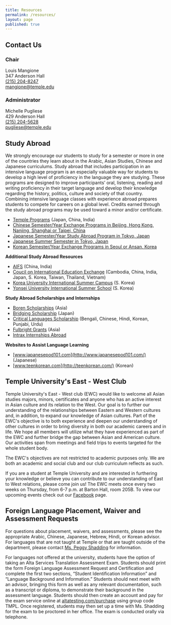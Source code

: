 ```yaml
---
title: Resources
permalink: /resources/
layout: page
published: true
---
```


## Contact Us

### Chair

Louis Mangione<br />
347 Anderson Hall<br />
[(215) 204-8247](tel:2152048247)<br />
[mangione@temple.edu](mailto:mangione@temple.edu)<br />

### Administrator

Michelle Pugliese<br />
429 Anderson Hall<br />
[(215) 204-5628](tel:2152045628)<br />
[pugliese@temple.edu](mailto:pugliese@temple.edu)<br />

## Study Abroad

We strongly encourage our students to study for a semester or more in one of the countries they learn about in the Arabic, Asian Studies, Chinese and Japanese curriculums. Study abroad that includes participation in an intensive language program is an especially valuable way for students to develop a high level of proficiency in the language they are studying. These programs are designed to improve participants’ oral, listening, reading and writing proficiency in their target language and develop their knowledge regarding the history, politics, culture and society of that country. Combining intensive language classes with experience abroad prepares students to compete for careers on a global level. Credits earned through the study abroad programs may be used toward a minor and/or certificate.

- [Temple Programs](http://www.temple.edu/studyabroad/) (Japan, China, India) 
- [Chinese Semester/Year Exchange Programs in Beijing, Hong Kong, Nanjing, Shanghai or Taipei, China](https://studyabroad.temple.edu/temple-exchanges/china-exchanges)
- [Japanese Semester/Year Study Abroad Program in Tokyo, Japan](https://studyabroad.temple.edu/sites/temple-japan-semester)
- [Japanese Summer Semester in Tokyo, Japan](https://studyabroad.temple.edu/sites/temple-japan-summer)
- [Korean Semester/Year Exchange Programs in Seoul or Ansan, Korea](https://studyabroad.temple.edu/temple-exchanges/korea-exchanges)

**Additional Study Abroad Resources**

- [AIFS](https://www.aifsabroad.com/) (China, India)	
- [Coucil on International Education Exchange](https://www.ciee.org/) (Cambodia, China, India, Japan, S. Korea, Taiwan, Thailand, Vietnam) 
- [Korea University International Summer Campus](http://iie.korea.ac.kr/all/src/main/main.php) (S. Korea)
- [Yonsei University International Summer School](http://summer.yonsei.ac.kr/new/text.asp?mid=001001000&mo=1) (S. Korea)	
 
**Study Abroad Scholarships and Internships**

- [Boren Scholarships](https://www.borenawards.org/) (Asia)
- [Bridging Scholarship](http://www.aatj.org/studyabroad/japan-bridging-scholarships) (Japan)
- [Critical Languages Scholarship](https://clscholarship.org/home.php) (Bengali, Chinese, Hindi, Korean, Punjabi, Urdu)
- [Fulbright Grants](https://us.fulbrightonline.org/fulbright-us-student-program) (Asia)
- [Intrax Internships Abroad](https://www.globalinternships.com/)

**Websites to Assist Language Learning**

- [www.japanesepod101.com](http://www.japanesepod101.com/) (Japanese) 
- [www.teenkorean.com](http://teenkorean.com/) (Korean)

## Temple University's East - West Club

Temple University's East - West club (EWC) would like to welcome all Asian studies majors, minors, certificates and anyone who has an active interest in Asian culture and its relation to the West. Our goal is to further our understanding of the relationships between Eastern and Western cultures and, in addition, to expand our knowledge of Asian cultures. Part of the EWC's objective is to both experience and deepen our understanding of other cultures in order to bring diversity in both our academic careers and in life. We hope all members will utilize what they have experienced as part of the EWC and further bridge the gap between Asian and American culture. Our activities span from meetings and field trips to events targeted for the whole student body.

The EWC's objectives are not restricted to academic purposes only. We are both an academic and social club and our club curriculum reflects as such.

If you are a student at Temple University and are interested in furthering your knowledge or believe you can contribute to our understanding of East to West relations, please come join us! The EWC meets once every two weeks on Thursday, from 6-7 p.m. at Barton Hall, room 205B. To view our upcoming events check out our [Facebook](http://www.facebook.com/home.php#!/group.php?gid=345619485455) page.

## Foreign Language Placement, Waiver and Assessment Requests

For questions about placement, waivers, and assessments, please see the appropriate Arabic, Chinese, Japanese, Hebrew, Hindi, or Korean advisor. For languages that are not taught at Temple or that are taught outside of the department, please contact [Ms. Peggy Shadding](mailto:peggy.shadding@temple.edu) for information.

For languages not offered at the university, students have the option of taking an Alta Services Translation Assessment Exam. Students should print the form Foreign Language Assessment Request and Certification and complete the first two sections, “Student Identification Information” and “Language Background and Information.” Students should next meet with an advisor, bringing this form as well as any relevant documentation, such as a transcript or diploma, to demonstrate their background in the assessment language. Students should then create an account and pay for the exam service online at [altatesting.com/purchase](http://altatesting.com/purchase) using group code TMPL. Once registered, students may then set up a time with Ms. Shadding for the exam to be proctored in her office. The exam is conducted orally via telephone.
